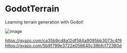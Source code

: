 # GodotTerrain
 Learning terrain generation with Godot!

![image](https://github.com/user-attachments/assets/5c814992-bfa9-4d8f-a351-e4de1e950b53)


https://gyazo.com/ca35b9cd8a12df584a9095bb3073c4f9
https://gyazo.com/5b9f799e3722e056645c39bfcf72380d
